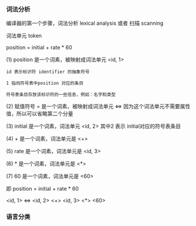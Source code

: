 ### 词法分析

编译器的第一个步骤，词法分析 lexical analysis 或者 扫描 scanning

词法单元 token

position = initial + rate * 60

(1) position 是一个词素，被映射成词法单元 <id, 1>

    id 表示标识符 identifier 的抽象符号
	
	1 指向符号表中position 对应的条目
	
    符号表条目存放该标识符的一些信息，例如：名字和类型
	
(2) 赋值符号 = 是一个词素，被映射成词法单元 <=>
    因为这个词法单元不需要属性值，所以可以省略第二个分量
	
(3) initial 是一个词素，词法单元 <id, 2>
    其中2 表示 initial对应的符号表条目
	
(4) + 是一个词素，词法单元是 <+>

(5) rate 是一个词素，词法单元是 <id, 3>

(6) * 是一个词素，词法单元是 <*>

(7) 60 是一个词素，词法单元是 <60>

即 position = initial + rate * 60

  <id, 1> <=> <id, 2> <+> <id, 3> <*> <60>

### 语言分类

